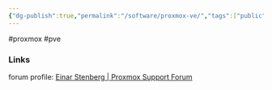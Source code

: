 ```yaml
---
{"dg-publish":true,"permalink":"/software/proxmox-ve/","tags":["public"]}
---
```


#proxmox #pve



### Links
forum profile: [Einar Stenberg | Proxmox Support Forum](https://forum.proxmox.com/members/einar-stenberg.19433/#recent-content)